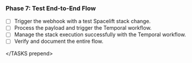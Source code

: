 ### Phase 7: Test End-to-End Flow

<TASKS prepend>

- [ ] Trigger the webhook with a test Spacelift stack change.
- [ ] Process the payload and trigger the Temporal workflow.
- [ ] Manage the stack execution successfully with the Temporal workflow.
- [ ] Verify and document the entire flow.

</TASKS prepend>